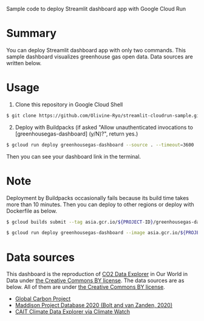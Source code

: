 Sample code to deploy Streamlit dashboard app with Google Cloud Run
 
# Summary
 
You can deploy Streamlit dashboard app with only two commands.
This sample dashboard visualizes greenhouse gas open data. Data sources are written below.

 
# Usage

1. Clone this repository in Google Cloud Shell
```bash
$ git clone https://github.com/Olivine-Ryo/streamlit-cloudrun-sample.git
```
2. Deploy with Buildpacks (if asked "Allow unauthenticated invocations to [greenhousegas-dashboard] (y/N)?", return yes.)
```bash
$ gcloud run deploy greenhousegas-dashboard --source . --timeout=3600
```

Then you can see your dashboard link in the terminal.
 
# Note
Deployment by Buildpacks occasionally fails because its build time takes more than 10 minutes.
Then you can deploy to other regions or deploy with Dockerfile as below.
```bash
$ gcloud builds submit --tag asia.gcr.io/${PROJECT-ID}/greenhousegas-dashboard:v

$ gcloud run deploy greenhousegas-dashboard --image asia.gcr.io/${PROJECT-ID}/greenhousegas-dashboard:v1
```
 
# Data sources
This dashboard is the reproduction of [CO2 Data Explorer](https://ourworldindata.org/explorers/co2) in Our World in Data under [the Creative Commons BY license](https://creativecommons.org/licenses/by/4.0/).
The data sources are as below. All of them are under [the Creative Commons BY license](https://creativecommons.org/licenses/by/4.0/).
- [Global Carbon Project](https://www.icos-cp.eu/science-and-impact/global-carbon-budget/2021)
- [Maddison Project Database 2020 (Bolt and van Zanden, 2020)](https://www.rug.nl/ggdc/historicaldevelopment/maddison/releases/maddison-project-database-2020)
- [CAIT Climate Data Explorer via Climate Watch](https://www.climatewatchdata.org/data-explorer/historical-emissions?historical-emissions-data-sources=cait&historical-emissions-gases=all-ghg&historical-emissions-regions=All%20Selected&historical-emissions-sectors=total-including-lucf%2Ctotal-including-lucf&page=1)